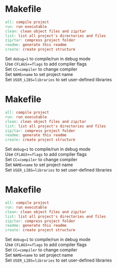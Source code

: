 # Makefile

```Makefile
all: compile project
run: run executable
clean: clean object files and zip/tar
list: list all project's directories and files
zip/tar: compress project folder
readme: generate this readme
create: create project structure
```


Set `debug=1` to compile/run in debug mode  
Use `CFLAGS+=flags` to add compiler flags  
Set `CC=compiler` to change compiler  
Set `NAME=name` to set project name  
Set `USER_LIBS=libraries` to set user-defined libraries  

# Makefile

```Makefile
all: compile project
run: run executable
clean: clean object files and zip/tar
list: list all project's directories and files
zip/tar: compress project folder
readme: generate this readme
create: create project structure
```


Set `debug=1` to compile/run in debug mode  
Use `CFLAGS+=flags` to add compiler flags  
Set `CC=compiler` to change compiler  
Set `NAME=name` to set project name  
Set `USER_LIBS=libraries` to set user-defined libraries  

# Makefile

```Makefile
all: compile project
run: run executable
clean: clean object files and zip/tar
list: list all project's directories and files
zip/tar: compress project folder
readme: generate this readme
create: create project structure
```


Set `debug=1` to compile/run in debug mode  
Use `CFLAGS+=flags` to add compiler flags  
Set `CC=compiler` to change compiler  
Set `NAME=name` to set project name  
Set `USER_LIBS=libraries` to set user-defined libraries  

